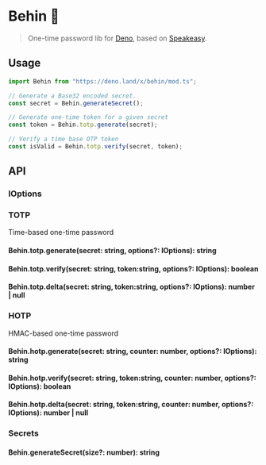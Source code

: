 # Behin 🦕

> One-time password lib for [Deno](http://deno.land), based on [Speakeasy](https://www.npmjs.com/package/speakeasy).

## Usage
```typescript
import Behin from "https://deno.land/x/behin/mod.ts";

// Generate a Base32 encoded secret.
const secret = Behin.generateSecret();

// Generate one-time token for a given secret
const token = Behin.totp.generate(secret);

// Verify a time base OTP token
const isValid = Behin.totp.verify(secret, token);
```

## API

### IOptions

### TOTP
Time-based one-time password

#### Behin.totp.generate(secret: string, options?: IOptions): string
#### Behin.totp.verify(secret: string, token:string, options?: IOptions): boolean
#### Behin.totp.delta(secret: string, token:string, options?: IOptions): number | null

### HOTP
HMAC-based one-time password
#### Behin.hotp.generate(secret: string, counter: number, options?: IOptions): string
#### Behin.hotp.verify(secret: string, token:string, counter: number, options?: IOptions): boolean
#### Behin.hotp.delta(secret: string, token:string, counter: number, options?: IOptions): number | null

### Secrets
#### Behin.generateSecret(size?: number): string
